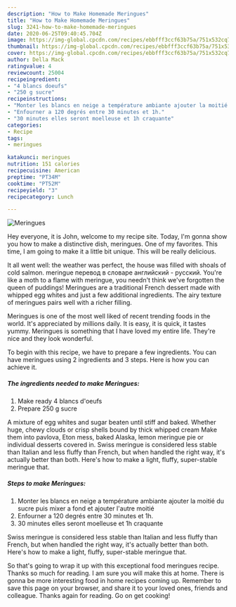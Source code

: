 ```yaml
---
description: "How to Make Homemade Meringues"
title: "How to Make Homemade Meringues"
slug: 3241-how-to-make-homemade-meringues
date: 2020-06-25T09:40:45.704Z
image: https://img-global.cpcdn.com/recipes/ebbfff3ccf63b75a/751x532cq70/meringues-photo-principale-de-la-recette.jpg
thumbnail: https://img-global.cpcdn.com/recipes/ebbfff3ccf63b75a/751x532cq70/meringues-photo-principale-de-la-recette.jpg
cover: https://img-global.cpcdn.com/recipes/ebbfff3ccf63b75a/751x532cq70/meringues-photo-principale-de-la-recette.jpg
author: Della Mack
ratingvalue: 4
reviewcount: 25004
recipeingredient:
- "4 blancs doeufs"
- "250 g sucre"
recipeinstructions:
- "Monter les blancs en neige a température ambiante ajouter la moitié du sucre puis mixer a fond et ajouter l&#39;autre moitié"
- "Enfourner a 120 degrés entre 30 minutes et 1h."
- "30 minutes elles seront moelleuse et 1h craquante"
categories:
- Recipe
tags:
- meringues

katakunci: meringues 
nutrition: 151 calories
recipecuisine: American
preptime: "PT34M"
cooktime: "PT52M"
recipeyield: "3"
recipecategory: Lunch

---
```



![Meringues](https://img-global.cpcdn.com/recipes/ebbfff3ccf63b75a/751x532cq70/meringues-photo-principale-de-la-recette.jpg)

Hey everyone, it is John, welcome to my recipe site. Today, I'm gonna show you how to make a distinctive dish, meringues. One of my favorites. This time, I am going to make it a little bit unique. This will be really delicious.

It all went well: the weather was perfect, the house was filled with shoals of cold salmon. meringue перевод в словаре английский - русский. You&#39;re like a moth to a flame with meringue, you needn&#39;t think we&#39;ve forgotten the queen of puddings! Meringues are a traditional French dessert made with whipped egg whites and just a few additional ingredients. The airy texture of meringues pairs well with a richer filling.

Meringues is one of the most well liked of recent trending foods in the world. It's appreciated by millions daily. It is easy, it is quick, it tastes yummy. Meringues is something that I have loved my entire life. They're nice and they look wonderful.


To begin with this recipe, we have to prepare a few ingredients. You can have meringues using 2 ingredients and 3 steps. Here is how you can achieve it.

<!--inarticleads1-->

##### The ingredients needed to make Meringues:

1. Make ready 4 blancs d&#39;oeufs
1. Prepare 250 g sucre


A mixture of egg whites and sugar beaten until stiff and baked. Whether huge, chewy clouds or crisp shells bound by thick whipped cream Make them into pavlova, Eton mess, baked Alaska, lemon meringue pie or individual desserts covered in. Swiss meringue is considered less stable than Italian and less fluffy than French, but when handled the right way, it&#39;s actually better than both. Here&#39;s how to make a light, fluffy, super-stable meringue that. 

<!--inarticleads2-->

##### Steps to make Meringues:

1. Monter les blancs en neige a température ambiante ajouter la moitié du sucre puis mixer a fond et ajouter l&#39;autre moitié
1. Enfourner a 120 degrés entre 30 minutes et 1h.
1. 30 minutes elles seront moelleuse et 1h craquante


Swiss meringue is considered less stable than Italian and less fluffy than French, but when handled the right way, it&#39;s actually better than both. Here&#39;s how to make a light, fluffy, super-stable meringue that. 

So that's going to wrap it up with this exceptional food meringues recipe. Thanks so much for reading. I am sure you will make this at home. There is gonna be more interesting food in home recipes coming up. Remember to save this page on your browser, and share it to your loved ones, friends and colleague. Thanks again for reading. Go on get cooking!
